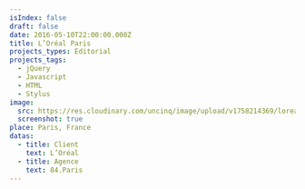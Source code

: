 ```yaml
---
isIndex: false
draft: false
date: 2016-05-10T22:00:00.000Z
title: L’Oréal Paris
projects_types: Editorial
projects_tags:
  - jQuery
  - Javascript
  - HTML
  - Stylus
image:
  src: https://res.cloudinary.com/uncinq/image/upload/v1758214369/lorealparis_ajav7h.jpg
  screenshot: true
place: Paris, France
datas:
  - title: Client
    text: L’Oréal
  - title: Agence
    text: 84.Paris
---
```


